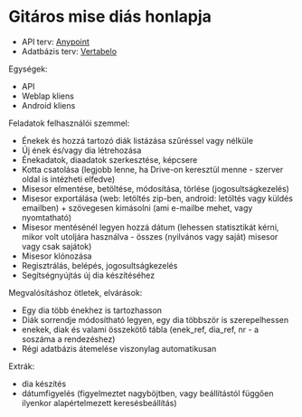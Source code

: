 # Gitáros mise diás honlapja

- API terv: [Anypoint](https://anypoint.mulesoft.com/)
- Adatbázis terv: [Vertabelo](https://www.vertabelo.com)

Egységek:
- API
- Weblap kliens
- Android kliens

Feladatok felhasználói szemmel:
- Énekek és hozzá tartozó diák listázása szűréssel vagy nélküle
- Új ének és/vagy dia létrehozása
- Énekadatok, diaadatok szerkesztése, képcsere
- Kotta csatolása (legjobb lenne, ha Drive-on keresztül menne - szerver oldal is intézheti elfedve)
- Misesor elmentése, betöltése, módosítása, törlése (jogosultságkezelés)
- Misesor exportálása (web: letöltés zip-ben, android: letöltés vagy küldés emailben) + szövegesen kimásolni (ami e-mailbe mehet, vagy nyomtatható)
- Misesor mentésénél legyen hozzá dátum (lehessen statisztikát kérni, mikor volt utoljára használva - összes (nyilvános vagy saját) misesor vagy csak sajátok)
- Misesor klónozása
- Regisztrálás, belépés, jogosultságkezelés
- Segítségnyújtás új dia készítéséhez

Megvalósításhoz ötletek, elvárások:
- Egy dia több énekhez is tartozhasson
- Diák sorrendje módosítható legyen, egy dia többször is szerepelhessen
 - enekek, diak és valami összekötő tábla (enek_ref, dia_ref, nr - a soszáma a rendezéshez)
- Régi adatbázis átemelése viszonylag automatikusan

Extrák:
- dia készítés
- dátumfigyelés (figyelmeztet nagyböjtben, vagy beállítástól függően ilyenkor alapértelmezett keresésbeállítás)
